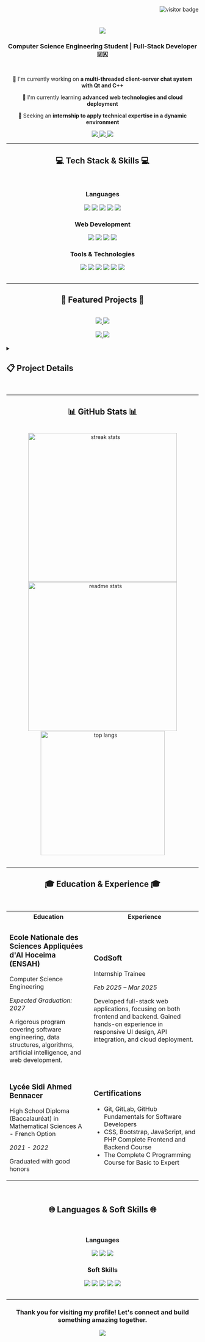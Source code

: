 <p align="right">
  <img src="https://visitor-badge.laobi.icu/badge?page_id=hassanelkhatoury.hassanelkhatoury" alt="visitor badge" />
</p>

<h1 align="center">
    <img src="https://readme-typing-svg.herokuapp.com/?font=Righteous&size=35&center=true&vCenter=true&width=500&height=70&duration=4000&lines=Hi+There!+👋;+I'm+Hasan+El+Khatoury!;" />
</h1>

<h3 align="center">Computer Science Engineering Student | Full-Stack Developer 🇲🇦</h3>

<br/>

<div align="center">
 
 🔭 I'm currently working on **a multi-threaded client-server chat system with Qt and C++**
 
 🌱 I'm currently learning **advanced web technologies and cloud deployment**
 
 💼 Seeking an **internship to apply technical expertise in a dynamic environment**

 </div>
 
<div align="center"> 
  <a href="mailto:hassanelkhatoury@gmail.com">
    <img src="https://img.shields.io/badge/Gmail-333333?style=for-the-badge&logo=gmail&logoColor=red" />
  </a>
  <a href="https://www.linkedin.com/in/hasan-el-khatoury-5b9648292/" target="_blank">
    <img src="https://img.shields.io/badge/LinkedIn-0077B5?style=for-the-badge&logo=linkedin&logoColor=white" target="_blank" />
  </a>
  <a href="https://github.com/hassan-elkhatoury" target="_blank">
    <img src="https://img.shields.io/badge/GitHub-100000?style=for-the-badge&logo=github&logoColor=white" target="_blank" />
  </a>
</div>

<hr/>

<h2 align="center">💻 Tech Stack & Skills 💻</h2>
<br/>

<div align="center">
    <h3>Languages</h3>
    <img src="https://img.shields.io/badge/C-00599C?style=for-the-badge&logo=c&logoColor=white" />
    <img src="https://img.shields.io/badge/C%2B%2B-00599C?style=for-the-badge&logo=c%2B%2B&logoColor=white" />
    <img src="https://img.shields.io/badge/Python-3776AB?style=for-the-badge&logo=python&logoColor=white" />
    <img src="https://img.shields.io/badge/JavaScript-F7DF1E?style=for-the-badge&logo=javascript&logoColor=black" />
    <img src="https://img.shields.io/badge/PHP-777BB4?style=for-the-badge&logo=php&logoColor=white" />
    <br/>
    <h3>Web Development</h3>
    <img src="https://img.shields.io/badge/HTML5-E34F26?style=for-the-badge&logo=html5&logoColor=white" />
    <img src="https://img.shields.io/badge/CSS3-1572B6?style=for-the-badge&logo=css3&logoColor=white" />
    <img src="https://img.shields.io/badge/Bootstrap-563D7C?style=for-the-badge&logo=bootstrap&logoColor=white" />
    <img src="https://img.shields.io/badge/Laravel-FF2D20?style=for-the-badge&logo=laravel&logoColor=white" />
    <br/>
    <h3>Tools & Technologies</h3>
    <img src="https://img.shields.io/badge/Git-F05032?style=for-the-badge&logo=git&logoColor=white" />
    <img src="https://img.shields.io/badge/GitHub-100000?style=for-the-badge&logo=github&logoColor=white" />
    <img src="https://img.shields.io/badge/GitLab-330F63?style=for-the-badge&logo=gitlab&logoColor=white" />
    <img src="https://img.shields.io/badge/MySQL-4479A1?style=for-the-badge&logo=mysql&logoColor=white" />
    <img src="https://img.shields.io/badge/Qt-41CD52?style=for-the-badge&logo=qt&logoColor=white" />
    <img src="https://img.shields.io/badge/SQLite-07405E?style=for-the-badge&logo=sqlite&logoColor=white" />
</div>

<br/>
<hr/>

<h2 align="center">🚀 Featured Projects 🚀</h2>
<br/>

<div align="center">
  <a href="https://github.com/hassan-elkhatoury/qt-messenger">
    <img src="https://github-readme-stats.vercel.app/api/pin/?username=hassan-elkhatoury&repo=qt-messenger&theme=tokyonight" />
  </a>
  <a href="https://github.com/hassan-elkhatoury/university-eservice">
    <img src="https://github-readme-stats.vercel.app/api/pin/?username=hassan-elkhatoury&repo=e-service&theme=tokyonight" />
  </a>
  <br/><br/>
  <a href="https://github.com/hassan-elkhatoury/ecommerce-store">
    <img src="https://github-readme-stats.vercel.app/api/pin/?username=hassan-elkhatoury&repo=E-Commerce_Website&theme=tokyonight" />
  </a>
  <a href="https://github.com/hassan-elkhatoury/car-rental-system">
    <img src="https://github-readme-stats.vercel.app/api/pin/?username=hassan-elkhatoury&repo=LOCATION-DES-VOITURES-HEADERS&theme=tokyonight" />
  </a>
</div>

<br/>

<details>
  <summary><h2>📋 Project Details</h2></summary>
  
  <h3>🔹 Qt Messenger - Real-time Desktop Chat Application</h3>
  <ul>
    <li>Designed a multi-threaded client-server chat system with secure login, real-time messaging, and file sharing</li>
    <li>Built a responsive, cross-platform UI with light/dark themes and custom chat components</li>
    <li>Implemented message caching, delivery under 100ms, and automatic reconnection features</li>
    <li>Followed MVC architecture and secure networking principles for robustness and maintainability</li>
    <li><b>Technologies:</b> C++17, Qt 6/5, SQLite, TCP Sockets</li>
  </ul>
  
  <h3>🔹 University E-Service Web Application</h3>
  <ul>
    <li>Built a multi-role academic management system for professors, heads, coordinators, adjuncts, and admins</li>
    <li>Implemented module selection, workload validation, grade uploads, Excel import/export, and audit logs</li>
    <li>Designed secure role-based access with custom MVC-like PHP architecture for scalability and maintainability</li>
    <li>Developed dynamic dashboards, smart module code generation, and comprehensive workload/reporting tools</li>
    <li><b>Technologies:</b> PHP (Vanilla PHP), MySQL, HTML5, CSS3, JavaScript</li>
  </ul>
  
  <h3>🔹 E-Commerce Website Store</h3>
  <ul>
    <li>Developed a fully functional online store with secure authentication, product management, shopping cart, and order processing</li>
    <li>Designed an intuitive and responsive UI for seamless user experience</li>
    <li>Optimized database queries to enhance performance and load times</li>
    <li>Deployed project on a cloud hosting environment for scalability</li>
    <li><b>Technologies:</b> PHP, Laravel, Bootstrap, MySQL</li>
  </ul>
  
  <h3>🔹 Car Rental Management System</h3>
  <ul>
    <li>Designed and developed a rental management system in C, integrating secure authentication, reservation tracking, and payment processing</li>
    <li>Implemented efficient file handling and data validation for robust system performance</li>
    <li>Enhanced error-handling mechanisms, reducing system failures</li>
    <li><b>Technologies:</b> C</li>
  </ul>
</details>

<br/>
<hr/>

<h2 align="center">📊 GitHub Stats 📊</h2>
<br>
<div align=center>
  <img width=390 src="https://github-readme-streak-stats.herokuapp.com/?user=hassan-elkhatoury&theme=tokyonight&border_radius=10" alt="streak stats"/>
  <img width=390 src="https://github-readme-stats.vercel.app/api?username=hassan-elkhatoury&count_private=true&show_icons=true&theme=tokyonight&rank_icon=github&border_radius=10" alt="readme stats" />
  <br/>
  <img width=325 align="center" src="https://github-readme-stats.vercel.app/api/top-langs/?username=hassan-elkhatoury&hide=HTML&langs_count=8&layout=compact&theme=tokyonight&border_radius=10&size_weight=0.5&count_weight=0.5" alt="top langs" />
</div>

<br/>

<hr/>

<h2 align="center">🎓 Education & Experience 🎓</h2>
<br/>

<div align="center">
  <table>
    <tr>
      <th>Education</th>
      <th>Experience</th>
    </tr>
    <tr>
      <td>
        <h3>Ecole Nationale des Sciences Appliquées d'Al Hoceima (ENSAH)</h3>
        <p>Computer Science Engineering</p>
        <p><i>Expected Graduation: 2027</i></p>
        <p>A rigorous program covering software engineering, data structures, algorithms, artificial intelligence, and web development.</p>
      </td>
      <td>
        <h3>CodSoft</h3>
        <p>Internship Trainee</p>
        <p><i>Feb 2025 – Mar 2025</i></p>
        <p>Developed full-stack web applications, focusing on both frontend and backend. Gained hands-on experience in responsive UI design, API integration, and cloud deployment.</p>
      </td>
    </tr>
    <tr>
      <td>
        <h3>Lycée Sidi Ahmed Bennacer</h3>
        <p>High School Diploma (Baccalauréat) in Mathematical Sciences A - French Option</p>
        <p><i>2021 - 2022</i></p>
        <p>Graduated with good honors</p>
      </td>
      <td>
        <h3>Certifications</h3>
        <ul>
          <li>Git, GitLab, GitHub Fundamentals for Software Developers</li>
          <li>CSS, Bootstrap, JavaScript, and PHP Complete Frontend and Backend Course</li>
          <li>The Complete C Programming Course for Basic to Expert</li>
        </ul>
      </td>
    </tr>
  </table>
</div>

<br/>

<h2 align="center">🌐 Languages & Soft Skills 🌐</h2>
<br/>

<div align="center">
  <h3>Languages</h3>
  <img src="https://img.shields.io/badge/Arabic-Native-success?style=for-the-badge" />
  <img src="https://img.shields.io/badge/English-Fluent-blue?style=for-the-badge" />
  <img src="https://img.shields.io/badge/French-Intermediate-yellow?style=for-the-badge" />
  
  <h3>Soft Skills</h3>
  <img src="https://img.shields.io/badge/Teamwork-★★★★★-success?style=for-the-badge" />
  <img src="https://img.shields.io/badge/Problem_Solving-★★★★★-success?style=for-the-badge" />
  <img src="https://img.shields.io/badge/Communication-★★★★☆-blue?style=for-the-badge" />
  <img src="https://img.shields.io/badge/Adaptability-★★★★★-success?style=for-the-badge" />
  <img src="https://img.shields.io/badge/Analytical_Thinking-★★★★★-success?style=for-the-badge" />
</div>

<br/>
<hr/>

<h3 align="center">Thank you for visiting my profile! Let's connect and build something amazing together.</h3>

<div align="center">
  <img src="https://capsule-render.vercel.app/api?type=waving&color=gradient&height=100&section=footer" />
</div>
